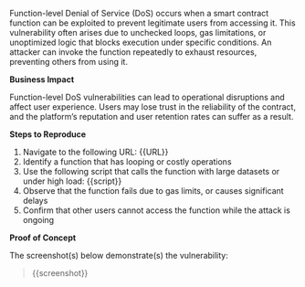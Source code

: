 Function-level Denial of Service (DoS) occurs when a smart contract function can be exploited to prevent legitimate users from accessing it. This vulnerability often arises due to unchecked loops, gas limitations, or unoptimized logic that blocks execution under specific conditions. An attacker can invoke the function repeatedly to exhaust resources, preventing others from using it.

**Business Impact**

Function-level DoS vulnerabilities can lead to operational disruptions and affect user experience. Users may lose trust in the reliability of the contract, and the platform’s reputation and user retention rates can suffer as a result.

**Steps to Reproduce**

1. Navigate to the following URL: {{URL}}
1. Identify a function that has looping or costly operations
2. Use the following script that calls the function with large datasets or under high load:
{{script}}
3. Observe that the function fails due to gas limits, or causes significant delays
4. Confirm that other users cannot access the function while the attack is ongoing

**Proof of Concept**

The screenshot(s) below demonstrate(s) the vulnerability:
>
> {{screenshot}}
